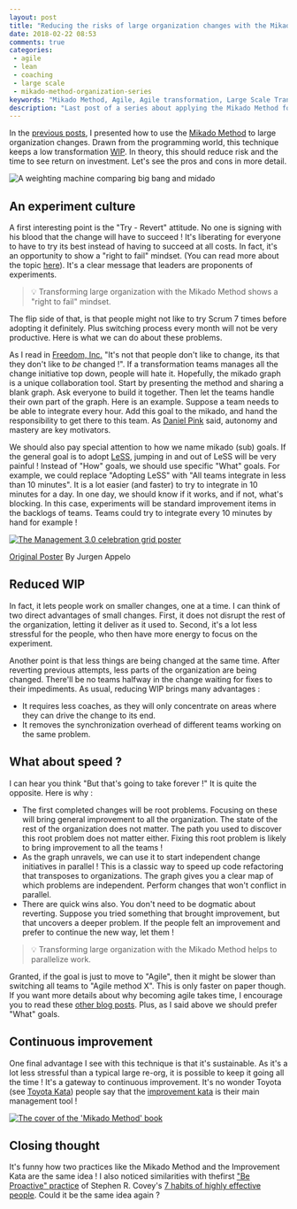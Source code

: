 ```yaml
---
layout: post
title: "Reducing the risks of large organization changes with the Mikado Method - part 3"
date: 2018-02-22 08:53
comments: true
categories: 
 - agile
 - lean
 - coaching
 - large scale
 - mikado-method-organization-series
keywords: "Mikado Method, Agile, Agile transformation, Large Scale Transformation, Large Scale Agile"
description: "Last post of a series about applying the Mikado Method for large organization changes. Here I dig into the pros and cons of the approach, and what to be careful about."
---
```

In the [previous posts](/reducing-the-risks-of-large-organization-changes-with-the-mikado-method-part-1/), I presented how to use the [Mikado Method](https://mikadomethod.wordpress.com/) to large organization changes. Drawn from the programming world, this technique keeps a low transformation [WIP](https://en.wikipedia.org/wiki/Work_in_process). In theory, this should reduce risk and the time to see return on investment. Let's see the pros and cons in more detail.

![A weighting machine comparing big bang and midado]({{site.url}}/imgs/2018-01-24-reducing-the-risks-of-large-organization-changes-with-the-mikado-method-part-3/mikado-weighter.jpg)

## An experiment culture

A first interesting point is the "Try - Revert" attitude. No one is signing with his blood that the change will have to succeed ! It's liberating for everyone to have to try its best instead of having to succeed at all costs. In fact, it's an opportunity to show a "right to fail" mindset. (You can read more about the topic [here](/blog/categories/agile-transformations-fail-series/)). It's a clear message that leaders are proponents of experiments.

> 💡 Transforming large organization with the Mikado Method shows a "right to fail" mindset.

The flip side of that, is that people might not like to try Scrum 7 times before adopting it definitely. Plus switching process every month will not be very productive. Here is what we can do about these problems. 

As I read in [Freedom, Inc.](https://www.amazon.com/Freedom-Inc-Employees-Business-Productivity/dp/0307409384/ref=sr_1_sc_1?ie=UTF8&qid=1516857037&sr=8-1-spell&keywords=isac+getz) "It's not that people don't like to change, its that they don't like to _be_ changed !". If a transformation teams manages all the change initiative top down, people will hate it. Hopefully, the mikado graph is a unique collaboration tool. Start by presenting the method and sharing a blank graph. Ask everyone to build it together. Then let the teams handle their own part of the graph. Here is an example. Suppose a team needs to be able to integrate every hour. Add this goal to the mikado, and hand the responsibility to get there to this team. As [Daniel Pink](https://www.ted.com/talks/dan_pink_on_motivation?language=en#t-195602) said, autonomy and mastery are key motivators.

We should also pay special attention to how we name mikado (sub) goals. If the general goal is to adopt [LeSS](https://less.works/), jumping in and out of LeSS will be very painful ! Instead of "How" goals, we should use specific "What" goals. For example, we could replace "Adopting LeSS" with "All teams integrate in less than 10 minutes". It is a lot easier (and faster) to try to integrate in 10 minutes for a day. In one day, we should know if it works, and if not, what's blocking. In this case, experiments will be standard improvement items in the backlogs of teams. Teams could try to integrate every 10 minutes by hand for example !

[![The Management 3.0 celebration grid poster]({{site.url}}/imgs/2018-01-24-reducing-the-risks-of-large-organization-changes-with-the-mikado-method-part-3/celebration-grid.jpg)](http://noop.nl/2015/06/success-and-failure.html)<div class="image-credits">[Original Poster](http://noop.nl/2015/06/success-and-failure.html) By Jurgen Appelo</div>

## Reduced WIP

In fact, it lets people work on smaller changes, one at a time. I can think of two direct advantages of small changes. First, it does not disrupt the rest of the organization, letting it deliver as it used to. Second, it's a lot less stressful for the people, who then have more energy to focus on the experiment.

Another point is that less things are being changed at the same time. After reverting previous attempts, less parts of the organization are being changed. There'll be no teams halfway in the change waiting for fixes to their impediments. As usual, reducing WIP brings many advantages :

*   It requires less coaches, as they will only concentrate on areas where they can drive the change to its end.
*   It removes the synchronization overhead of different teams working on the same problem.

## What about speed ?

I can hear you think "But that's going to take forever !" It is quite the opposite. Here is why :

*   The first completed changes will be root problems. Focusing on these will bring general improvement to all the organization. The state of the rest of the organization does not matter. The path you used to discover this root problem does not matter either. Fixing this root problem is likely to bring improvement to all the teams !
*   As the graph unravels, we can use it to start independent change initiatives in parallel ! This is a classic way to speed up code refactoring that transposes to organizations. The graph gives you a clear map of which problems are independent. Perform changes that won't conflict in parallel.
*   There are quick wins also. You don't need to be dogmatic about reverting. Suppose you tried something that brought improvement, but that uncovers a deeper problem. If the people felt an improvement and prefer to continue the new way, let them !

> 💡 Transforming large organization with the Mikado Method helps to parallelize work.

Granted, if the goal is just to move to "Agile", then it might be slower than switching all teams to "Agile method X". This is only faster on paper though. If you want more details about why becoming agile takes time, I encourage you to read these [other blog posts](/blog/categories/agile-transformations-fail-series/). Plus, as I said above we should prefer "What" goals.

## Continuous improvement

One final advantage I see with this technique is that it's sustainable. As it's a lot less stressful than a typical large re-org, it is possible to keep it going all the time ! It's a gateway to continuous improvement. It's no wonder Toyota (see [Toyota Kata](https://www.amazon.com/Toyota-Kata-Managing-Improvement-Adaptiveness/dp/0071635238/ref=sr_1_1?ie=UTF8&qid=1516857324&sr=8-1&keywords=toyota+kata)) people say that the [improvement kata](http://www-personal.umich.edu/~mrother/The_Improvement_Kata.html) is their main management tool !

[![The cover of the 'Mikado Method' book]({{site.url}}/imgs/2018-01-24-reducing-the-risks-of-large-organization-changes-with-the-mikado-method-part-3/mikado-method-cover.jpg)](https://www.amazon.com/Mikado-Method-Ola-Ellnestam/dp/1617291218/ref=sr_1_1)

## Closing thought

It's funny how two practices like the Mikado Method and the Improvement Kata are the same idea ! I also noticed similarities with thefirst ["Be Proactive" practice](https://blog.hubspot.com/sales/habits-of-highly-effective-people-summary) of Stephen R. Covey's [7 habits of highly effective people](https://www.amazon.com/Habits-Highly-Effective-People-Powerful/dp/1451639619/ref=sr_1_3?ie=UTF8&qid=1516857434&sr=8-3&keywords=7+habits+of+highly+effective+people). Could it be the same idea again ?
